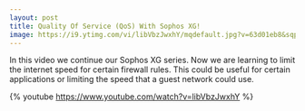 ```yaml
---
layout: post
title: Quality Of Service (QoS) With Sophos XG!
image: https://i9.ytimg.com/vi/libVbzJwxhY/mqdefault.jpg?v=63d01eb8&sqp=CMzFq68G&rs=AOn4CLDkasEejBaH29R9M8wndmrNufc5xA
---
```


In this video we continue our Sophos XG series. Now we are learning to limit the internet speed for certain firewall rules. This could be useful for certain applications or limiting the speed that a guest network could use.

{% youtube https://www.youtube.com/watch?v=libVbzJwxhY %}
